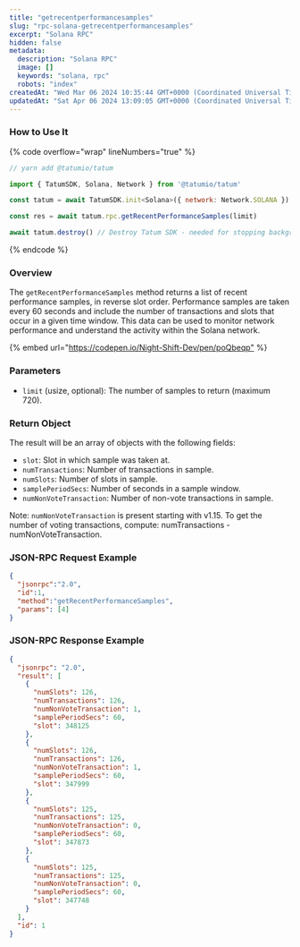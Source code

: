 ```yaml
---
title: "getrecentperformancesamples"
slug: "rpc-solana-getrecentperformancesamples"
excerpt: "Solana RPC"
hidden: false
metadata: 
  description: "Solana RPC"
  image: []
  keywords: "solana, rpc"
  robots: "index"
createdAt: "Wed Mar 06 2024 10:35:44 GMT+0000 (Coordinated Universal Time)"
updatedAt: "Sat Apr 06 2024 13:09:05 GMT+0000 (Coordinated Universal Time)"
---
```




### How to Use It

{% code overflow="wrap" lineNumbers="true" %}

```javascript
// yarn add @tatumio/tatum

import { TatumSDK, Solana, Network } from '@tatumio/tatum'

const tatum = await TatumSDK.init<Solana>({ network: Network.SOLANA })

const res = await tatum.rpc.getRecentPerformanceSamples(limit)

await tatum.destroy() // Destroy Tatum SDK - needed for stopping background jobs
```

{% endcode %}

### Overview

The `getRecentPerformanceSamples` method returns a list of recent performance samples, in reverse slot order. Performance samples are taken every 60 seconds and include the number of transactions and slots that occur in a given time window. This data can be used to monitor network performance and understand the activity within the Solana network.

{% embed url="<https://codepen.io/Night-Shift-Dev/pen/poQbeqp"> %}

### Parameters

- `limit` (usize, optional): The number of samples to return (maximum 720).

### Return Object

The result will be an array of objects with the following fields:

- `slot`: Slot in which sample was taken at.
- `numTransactions`: Number of transactions in sample.
- `numSlots`: Number of slots in sample.
- `samplePeriodSecs`: Number of seconds in a sample window.
- `numNonVoteTransaction`: Number of non-vote transactions in sample.

Note: `numNonVoteTransaction` is present starting with v1.15. To get the number of voting transactions, compute: numTransactions - numNonVoteTransaction.

### JSON-RPC Request Example

```json
{
  "jsonrpc":"2.0",
  "id":1,
  "method":"getRecentPerformanceSamples",
  "params": [4]
}
```

### JSON-RPC Response Example

```json
{
  "jsonrpc": "2.0",
  "result": [
    {
      "numSlots": 126,
      "numTransactions": 126,
      "numNonVoteTransaction": 1,
      "samplePeriodSecs": 60,
      "slot": 348125
    },
    {
      "numSlots": 126,
      "numTransactions": 126,
      "numNonVoteTransaction": 1,
      "samplePeriodSecs": 60,
      "slot": 347999
    },
    {
      "numSlots": 125,
      "numTransactions": 125,
      "numNonVoteTransaction": 0,
      "samplePeriodSecs": 60,
      "slot": 347873
    },
    {
      "numSlots": 125,
      "numTransactions": 125,
      "numNonVoteTransaction": 0,
      "samplePeriodSecs": 60,
      "slot": 347748
    }
  ],
  "id": 1
}
```
